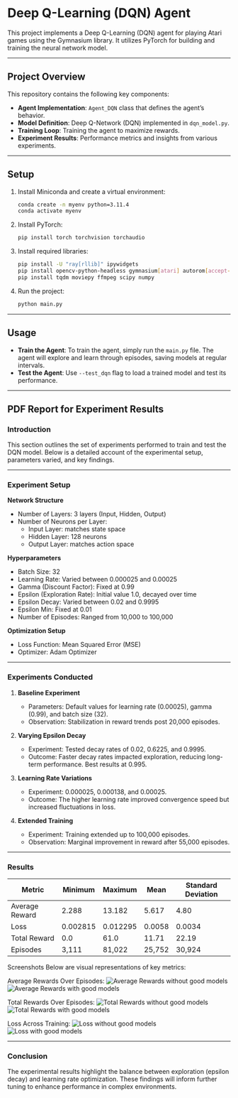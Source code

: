 # Deep Q-Learning (DQN) Agent

This project implements a Deep Q-Learning (DQN) agent for playing Atari games using the Gymnasium library. It utilizes PyTorch for building and training the neural network model.

---

## Project Overview

This repository contains the following key components:
- **Agent Implementation**: `Agent_DQN` class that defines the agent’s behavior.
- **Model Definition**: Deep Q-Network (DQN) implemented in `dqn_model.py`.
- **Training Loop**: Training the agent to maximize rewards.
- **Experiment Results**: Performance metrics and insights from various experiments.

---

## Setup

1. Install Miniconda and create a virtual environment:
   ```bash
   conda create -n myenv python=3.11.4
   conda activate myenv
   ```

2. Install PyTorch:
   ```bash
   pip install torch torchvision torchaudio
   ```

3. Install required libraries:
   ```bash
   pip install -U "ray[rllib]" ipywidgets
   pip install opencv-python-headless gymnasium[atari] autorom[accept-rom-license]
   pip install tqdm moviepy ffmpeg scipy numpy
   ```

4. Run the project:
   ```bash
   python main.py
   ```

---

## Usage

- **Train the Agent**: To train the agent, simply run the `main.py` file. The agent will explore and learn through episodes, saving models at regular intervals.
- **Test the Agent**: Use `--test_dqn` flag to load a trained model and test its performance.

---

## PDF Report for Experiment Results

### Introduction

This section outlines the set of experiments performed to train and test the DQN model. Below is a detailed account of the experimental setup, parameters varied, and key findings.

---

### Experiment Setup  

**Network Structure**  
- Number of Layers: 3 layers (Input, Hidden, Output)  
- Number of Neurons per Layer:  
  - Input Layer: matches state space  
  - Hidden Layer: 128 neurons  
  - Output Layer: matches action space  

**Hyperparameters**  
- Batch Size: 32  
- Learning Rate: Varied between 0.000025 and 0.00025  
- Gamma (Discount Factor): Fixed at 0.99  
- Epsilon (Exploration Rate): Initial value 1.0, decayed over time  
- Epsilon Decay: Varied between 0.02 and 0.9995  
- Epsilon Min: Fixed at 0.01  
- Number of Episodes: Ranged from 10,000 to 100,000  

**Optimization Setup**  
- Loss Function: Mean Squared Error (MSE)  
- Optimizer: Adam Optimizer  

---

### Experiments Conducted  

1. **Baseline Experiment**  
   - Parameters: Default values for learning rate (0.00025), gamma (0.99), and batch size (32).  
   - Observation: Stabilization in reward trends post 20,000 episodes.

2. **Varying Epsilon Decay**  
   - Experiment: Tested decay rates of 0.02, 0.6225, and 0.9995.  
   - Outcome: Faster decay rates impacted exploration, reducing long-term performance. Best results at 0.995.

3. **Learning Rate Variations**  
   - Experiment: 0.000025, 0.000138, and 0.00025.  
   - Outcome: The higher learning rate improved convergence speed but increased fluctuations in loss.

4. **Extended Training**  
   - Experiment: Training extended up to 100,000 episodes.  
   - Observation: Marginal improvement in reward after 55,000 episodes.

---

### Results  

| Metric             | Minimum  | Maximum  | Mean     | Standard Deviation |
|--------------------|----------|----------|----------|---------------------|
| Average Reward      | 2.288    | 13.182   | 5.617    | 4.80                |
| Loss                | 0.002815 | 0.012295 | 0.0058   | 0.0034              |
| Total Reward        | 0.0      | 61.0     | 11.71    | 22.19               |
| Episodes            | 3,111    | 81,022   | 25,752   | 30,924              |

Screenshots
Below are visual representations of key metrics:

Average Rewards Over Episodes:
![Average Rewards without good models](Assets/avg_wo_gmodels.png)
![Average Rewards with good models](Assets/avg_w_gmodels.png)

Total Rewards Over Episodes:
![Total Rewards without good models](Assets/rwd_wo_gmodels.png)
![Total Rewards with good models](Assets/rwd_w_gmodels.png)

Loss Across Training:
![Loss without good models](Assets/loss_wo_gmodels.png)
![Loss with good models](Assets/loss_w_gmodels.png)

---

### Conclusion  

The experimental results highlight the balance between exploration (epsilon decay) and learning rate optimization. These findings will inform further tuning to enhance performance in complex environments.
